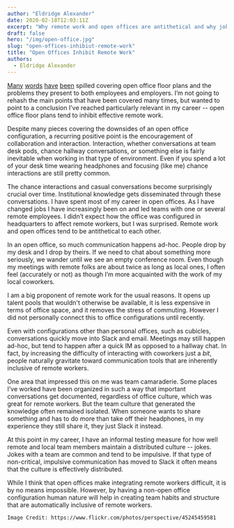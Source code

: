 ```yaml
---
author: "Eldridge Alexander"
date: 2020-02-18T12:03:11Z
excerpt: "Why remote work and open offices are antithetical and why jokes in Slack are a good measure of a distributed team."
draft: false
hero: "/img/open-office.jpg"
slug: "open-offices-inhibiut-remote-work"
title: "Open Offices Inhibit Remote Work"
authors:
  - Eldridge Alexander
---
```


[Many](https://www.fastcompany.com/90464248/how-a-bankers-suicide-prompted-his-son-to-dig-up-secrets-on-trumps-finances) [words](https://www.newyorker.com/business/currency/the-open-office-trap) [have](https://www.washingtonpost.com/business/2018/07/18/open-office-plans-are-bad-you-thought/) [been](https://www.inc.com/geoffrey-james/why-your-company-will-benefit-from-getting-rid-of-open-office-spaces-first-90.html) spilled covering open office floor plans and the problems they present to both employees and employers. I’m not going to rehash the main points that have been covered many times, but wanted to point to a conclusion I’ve reached particularly relevant in my career -- open office floor plans tend to inhibit effective remote work. 

Despite many pieces covering the downsides of an open office configuration, a recurring positive point is the encouragement of collaboration and interaction. Interaction, whether conversations at team desk pods, chance hallway conversations, or something else is fairly inevitable when working in that type of environment. Even if you spend a lot of your desk time wearing headphones and focusing (like me) chance interactions are still pretty common. 

The chance interactions and casual conversations become surprisingly crucial over time. Institutional knowledge gets disseminated through these conversations. I have spent most of my career in open offices. As I have changed jobs I have increasingly been on and led teams with one or several remote employees. I didn’t expect how the office was configured in headquarters to affect remote workers, but I was surprised. Remote work and open offices tend to be antithetical to each other.

In an open office, so much communication happens ad-hoc. People drop by my desk and I drop by theirs. If we need to chat about something more seriously, we wander until we see an empty conference room. Even though my meetings with remote folks are about twice as long as local ones, I often feel (accurately or not) as though I’m more acquainted with the work of my local coworkers.

I am a big proponent of remote work for the usual reasons. It opens up talent pools that wouldn't otherwise be available, it is less expensive in terms of office space, and it removes the stress of commuting. However I did not personally connect this to office configurations until recently. 

Even with configurations other than personal offices, such as cubicles, conversations quickly move into Slack and email. Meetings may still happen ad-hoc, but tend to happen after a quick IM as opposed to a hallway chat. In fact, by increasing the difficulty of interacting with coworkers just a *bit*, people naturally gravitate toward communication tools that are inherently inclusive of remote workers. 

One area that impressed this on me was team camaraderie. Some places I’ve worked have been organized in such a way that important conversations get documented, regardless of office culture, which was great for remote workers. But the team culture that generated the knowledge often remained isolated. When someone wants to share something and has to do more than take off their headphones, in my experience they still share it, they just Slack it instead. 

At this point in my career, I have an informal testing measure for how well remote and local team members maintain a distributed culture -- jokes. Jokes with a team are common and tend to be impulsive. If that type of non-critical, impulsive communication has moved to Slack it often means that the culture is effectively distributed.

While I think that open offices make integrating remote workers difficult, it is by no means impossible. However, by having a non-open office configuration human nature will help in creating team habits and structure that are automatically inclusive of remote workers.  

`Image Credit: https://www.flickr.com/photos/perspective/45245459581`